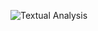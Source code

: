 ![Textual Analysis](https://projects.cs.nott.ac.uk/comp1003-2223-teams/team_59/coursework/-/blob/main/assets/IMAGE_2023-02-28_17_16_12.jpg)
